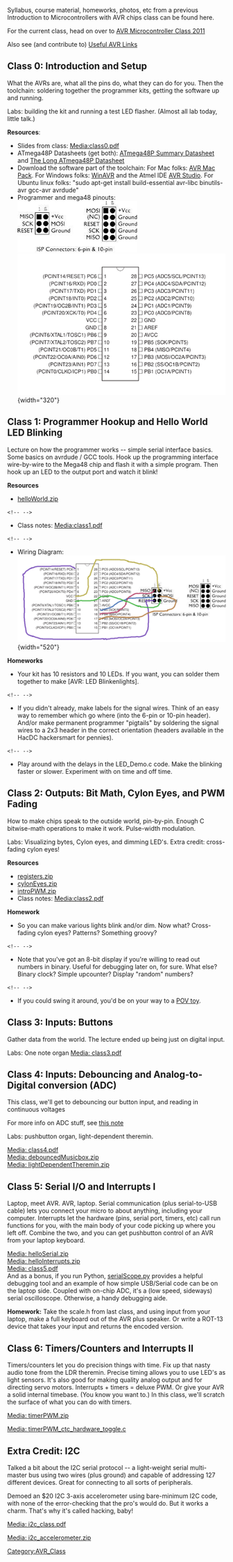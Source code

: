Syllabus, course material, homeworks, photos, etc from a previous
Introduction to Microcontrollers with AVR chips class can be found here.

For the current class, head on over to [AVR Microcontroller Class
2011](AVR_Microcontroller_Class_2011)

Also see (and contribute to) [Useful AVR
Links](Useful_AVR_Links)

## Class 0: Introduction and Setup

What the AVRs are, what all the pins do, what they can do for you. Then
the toolchain: soldering together the programmer kits, getting the
software up and running.

Labs: building the kit and running a test LED flasher. (Almost all lab
today, little talk.)

**Resources**:

-   Slides from class: [Media:class0.pdf](Media:class0.pdf)
-   ATmega48P Datasheets (get both): [ATmega48P Summary
    Datasheet](http://www.atmel.com/dyn/resources/prod_documents/8025S.pdf)
    and [The Long ATmega48P
    Datasheet](http://www.atmel.com/dyn/resources/prod_documents/doc8025.pdf)
-   Download the software part of the toolchain: For Mac folks: [AVR Mac
    Pack](http://www.obdev.at/products/avrmacpack/index.html). For
    Windows folks: [WinAVR](http://winavr.sourceforge.net/) and the
    Atmel IDE [AVR
    Studio](http://www.atmel.com/dyn/products/tools_card.asp?tool_id=2725).
    For Ubuntu linux folks: "sudo apt-get install build-essential
    avr-libc binutils-avr gcc-avr avrdude"
-   Programmer and mega48 pinouts:
    ![](FFVH7HBF5UO1JMR.MEDIUM.jpg "FFVH7HBF5UO1JMR.MEDIUM.jpg")
    ![](Screenshot-ATmega48-88-168.png "Screenshot-ATmega48-88-168.png"){width="320"}

## Class 1: Programmer Hookup and Hello World LED Blinking

Lecture on how the programmer works -- simple serial interface basics.
Some basics on avrdude / GCC tools. Hook up the programming interface
wire-by-wire to the Mega48 chip and flash it with a simple program. Then
hook up an LED to the output port and watch it blink!

**Resources**

-   [helloWorld.zip](http://elliotwilliams.org/avrclass/helloWorld.zip)

```{=html}
<!-- -->
```
-   Class notes: [Media:class1.pdf](Media:class1.pdf)

```{=html}
<!-- -->
```
-   Wiring Diagram: ![](wiring.png "wiring.png"){width="520"}

**Homeworks**

-   Your kit has 10 resistors and 10 LEDs. If you want, you can solder
    them together to make \[AVR: LED Blinkenlights\].

```{=html}
<!-- -->
```
-   If you didn't already, make labels for the signal wires. Think of an
    easy way to remember which go where (into the 6-pin or 10-pin
    header). And/or make permanent programmer "pigtails" by soldering
    the signal wires to a 2x3 header in the correct orientation (headers
    available in the HacDC hackersmart for pennies).

```{=html}
<!-- -->
```
-   Play around with the delays in the LED_Demo.c code. Make the
    blinking faster or slower. Experiment with on time and off time.

## Class 2: Outputs: Bit Math, Cylon Eyes, and PWM Fading

How to make chips speak to the outside world, pin-by-pin. Enough C
bitwise-math operations to make it work. Pulse-width modulation.

Labs: Visualizing bytes, Cylon eyes, and dimming LED's. Extra credit:
cross-fading cylon eyes!

**Resources**

-   [registers.zip](http://elliotwilliams.org/avrclass/registers.zip)
-   [cylonEyes.zip](http://elliotwilliams.org/avrclass/cylonEyes.zip)
-   [introPWM.zip](http://elliotwilliams.org/avrclass/introPWM.zip)
-   Class notes: [Media:class2.pdf](Media:class2.pdf)

**Homework**

-   So you can make various lights blink and/or dim. Now what?
    Cross-fading cylon eyes? Patterns? Something groovy?

```{=html}
<!-- -->
```
-   Note that you've got an 8-bit display if you're willing to read out
    numbers in binary. Useful for debugging later on, for sure. What
    else? Binary clock? Simple upcounter? Display "random" numbers?

```{=html}
<!-- -->
```
-   If you could swing it around, you'd be on your way to a [POV
    toy](http://www.ladyada.net/make/minipov3/index.html).

## Class 3: Inputs: Buttons

Gather data from the world. The lecture ended up being just on digital
input.

Labs: One note organ [Media: class3.pdf](Media:_class3.pdf)

## Class 4: Inputs: Debouncing and Analog-to-Digital conversion (ADC)

This class, we'll get to debouncing our button input, and reading in
continuous voltages

For more info on ADC stuff, see [this
note](http://www.avrfreaks.net/index.php?module=Freaks%20Files&func=viewFile&id=383&showinfo=1)

Labs: pushbutton organ, light-dependent theremin.

[Media: class4.pdf](Media:_class4.pdf)\
[Media: debouncedMusicbox.zip](Media:_debouncedMusicbox.zip)\
[Media:
lightDependentTheremin.zip](Media:_lightDependentTheremin.zip)

## Class 5: Serial I/O and Interrupts I

Laptop, meet AVR. AVR, laptop. Serial communication (plus serial-to-USB
cable) lets you connect your micro to about anything, including your
computer. Interrupts let the hardware (pins, serial port, timers, etc)
call run functions for you, with the main body of your code picking up
where you left off. Combine the two, and you can get pushbutton control
of an AVR from your laptop keyboard.

[Media: helloSerial.zip](Media:_helloSerial.zip)\
[Media: helloInterrupts.zip](Media:_helloInterrupts.zip)\
[Media: class5.pdf](Media:_class5.pdf)\
And as a bonus, if you run Python,
[serialScope.py](http://www.jerkpile.com/serialScope.py) provides a
helpful debugging tool and an example of how simple USB/Serial code can
be on the laptop side. Coupled with on-chip ADC, it's a (low speed,
sideways) serial oscilloscope. Otherwise, a handy debugging aide.

**Homework:** Take the scale.h from last class, and using input from
your laptop, make a full keyboard out of the AVR plus speaker. Or write
a ROT-13 device that takes your input and returns the encoded version.

## Class 6: Timers/Counters and Interrupts II

Timers/counters let you do precision things with time. Fix up that nasty
audio tone from the LDR theremin. Precise timing allows you to use LED's
as light sensors. It's also good for making quality analog output and
for directing servo motors. Interrupts + timers = deluxe PWM. Or give
your AVR a solid internal timebase. (You know you want to.) In this
class, we'll scratch the surface of what you can do with timers.

[Media: timerPWM.zip](Media:_timerPWM.zip)

[Media:
timerPWM_ctc_hardware_toggle.c](Media:_timerPWM_ctc_hardware_toggle.c)

## Extra Credit: I2C

Talked a bit about the I2C serial protocol -- a light-weight serial
multi-master bus using two wires (plus ground) and capable of addressing
127 different devices. Great for connecting to all sorts of peripherals.

Demoed an \$20 I2C 3-axis accelerometer using bare-minimum I2C code,
with none of the error-checking that the pro's would do. But it works a
charm. That's why it's called hacking, baby!

[Media: i2c_class.pdf](Media:_i2c_class.pdf)

[Media: i2c_accelerometer.zip](Media:_i2c_accelerometer.zip)

[Category:AVR_Class](Category:AVR_Class)
